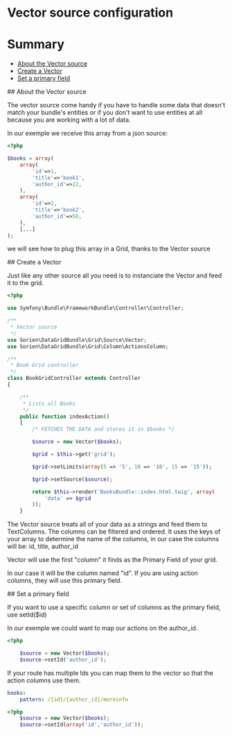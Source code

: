 Vector source configuration
===========
# Summary
 * [About the Vector source](#about)
 * [Create a Vector](#usage)
 * [Set a primary field](#set_id)

<a name="about"/>
## About the Vector source

The vector source come handy if you have to handle some data that doesn't match your bundle's entities
or if you don't want to use entities at all because you are working with a lot of data.

In our exemple we receive this array from a json source:

```php
<?php

$books = array(
    array(
        'id'=>1,
        'title'=>'book1',
        'author_id'=>12,
    ),
    array(
        'id'=>2,
        'title'=>'book2',
        'author_id'=>56,
    ),
    [...]
);
```

we will see how to plug this array in a Grid, thanks to the Vector source

<a name="usage"/>
## Create a Vector

Just like any other source all you need is to instanciate the Vector and feed it to the grid.

```php
<?php

use Symfony\Bundle\FrameworkBundle\Controller\Controller;

/**
 * Vector source
 */
use Sorien\DataGridBundle\Grid\Source\Vector;
use Sorien\DataGridBundle\Grid\Column\ActionsColumn;

/**
 * Book Grid controller.
 */
class BookGridController extends Controller
{

    /**
     * Lists all Books 
     */
    public function indexAction()
    {
        /* FETCHES THE DATA and stores it in $books */

        $source = new Vector($books);

        $grid = $this->get('grid');

        $grid->setLimits(array(5 => '5', 10 => '10', 15 => '15'));

        $grid->setSource($source);

        return $this->render('BooksBundle::index.html.twig', array(
            'data' => $grid
        ));
    }

```

The Vector source treats all of your data as a strings and feed them to TextColumns.
The columns can be filtered and ordered.
It uses the keys of your array to determine the name of the columns, in our case the columns will be:
    id, title, author_id

Vector will use the first "column" it finds as the Primary Field of your grid.

In our case it will be the column named "id". If you are using action columns, they will use this primary field.


<a name="set_id"/>
## Set a primary field

If you want to use a specific column or set of columns as the primary field, use setId($id)

In our exemple we could want to map our actions on the author_id.

```php
<?php

    $source = new Vector($books);
    $source->setId('author_id');
```

If your route has multiple Ids you can map them to the vector so that the action columns use them.

```yml
books:
    pattern: /{id}/{author_id}/moreinfo
```

```php
<?php
    $source = new Vector($books);
    $source->setId(array('id','author_id'));
```
